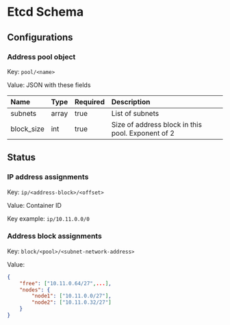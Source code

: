 Etcd Schema
===========

Configurations
----------------

### Address pool object

Key: `pool/<name>`

Value: JSON with these fields

| Name       | Type  | Required | Description                                       |
|:-----------|:------|:---------|:--------------------------------------------------|
| subnets    | array | true     | List of subnets                                   |
| block_size | int   | true     | Size of address block in this pool. Exponent of 2 |

Status
--------

### IP address assignments

Key: `ip/<address-block>/<offset>`

Value: Container ID

Key example: `ip/10.11.0.0/0`

### Address block assignments

Key: `block/<pool>/<subnet-network-address>`

Value:

```json
{
    "free": ["10.11.0.64/27",...],
    "nodes": {
        "node1": ["10.11.0.0/27"],
        "node2": ["10.11.0.32/27"]
    }
}
```
